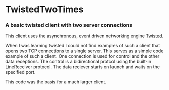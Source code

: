 # TwistedTwoTimes
### A basic twisted client with two server connections  

This client uses the asynchronous, event driven networking engine [Twisted](https://twistedmatrix.com/trac/).

When I was learning twisted I could not find examples of such a client that opens two TCP connections to a single server. This serves as a simple code example of such a client. One connection is used for control and the other data receptions. The control is a bidirectional protcol using the built-in LineReceiver protocol. The data reciever starts on launch and waits on the specified port.  

This code was the basis for a much larger client.

